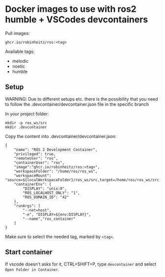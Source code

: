 # Docker images to use with ros2 humble + VSCodes devcontainers

Pull images:

    ghcr.io/robinheitz/ros:<tag>

Available tags:

- melodic
- noetic
- humble

## Setup

WARNING: Due to different setups etc. there is the possibility that you need to follow the .devcontainer/devcontainer.json file in the specific branch

In your project folder:

    mkdir -p ros_ws/src
    mkdir .devcontainer

Copy the content into .devcontainer/devcontainer.json:

```
{
    "name": "ROS 2 Development Container",
    "privileged": true,
    "remoteUser": "ros",
    "containerUser": "ros",
    "image":"ghcr.io/robinheitz/ros:<tag>",
    "workspaceFolder": "/home/ros/ros_ws",
    "workspaceMount": "source=${localWorkspaceFolder}/ros_ws/src,target=/home/ros/ros_ws/src,type=bind",
    "containerEnv": {
        "DISPLAY": "unix:0",
        "ROS_LOCALHOST_ONLY": "1",
        "ROS_DOMAIN_ID": "42"
    },
    "runArgs": [
        "--net=host",
        "-e", "DISPLAY=${env:DISPLAY}",
        "--name","ros_container"
    ]
}
```

Make sure to select the needed tag, marked by `<tag>`.

## Start container

If vscode doesn't asks for it, CTRL+SHIFT+P, type `devcontainer` and select `Open Folder in Container`.
